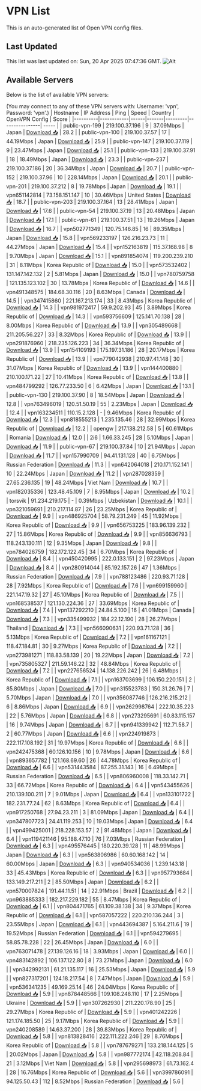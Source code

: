 # VPN List

This is an auto-generated list of Open VPN config files.

## Last Updated

This list was last updated on: Sun, 20 Apr 2025 07:47:36 GMT.
![Alt](https://repobeats.axiom.co/api/embed/186b98318ef1479477931607c1ad7d823f12451f.svg "Repobeats analytics image")

## Available Servers

Below is the list of available VPN servers:

(You may connect to any of these VPN servers with: Username: 'vpn', Password: 'vpn'.)
| Hostname | IP Address | Ping | Speed | Country | OpenVPN Config | Score |
|----------|------------|------|-------|---------|----------------| ----- |
| public-vpn-199 | 219.100.37.196 | 9 | 37.09Mbps | Japan | [Download 📥](./configs/server_0_JP.ovpn) | 28.2 |
| public-vpn-100 | 219.100.37.57 | 17 | 44.19Mbps | Japan | [Download 📥](./configs/server_1_JP.ovpn) | 25.9 |
| public-vpn-147 | 219.100.37.119 | 9 | 23.47Mbps | Japan | [Download 📥](./configs/server_2_JP.ovpn) | 25.1 |
| public-vpn-133 | 219.100.37.91 | 18 | 18.49Mbps | Japan | [Download 📥](./configs/server_3_JP.ovpn) | 23.3 |
| public-vpn-237 | 219.100.37.186 | 20 | 36.34Mbps | Japan | [Download 📥](./configs/server_4_JP.ovpn) | 20.7 |
| public-vpn-152 | 219.100.37.96 | 10 | 228.14Mbps | Japan | [Download 📥](./configs/server_5_JP.ovpn) | 20.1 |
| public-vpn-201 | 219.100.37.212 | 8 | 19.78Mbps | Japan | [Download 📥](./configs/server_6_JP.ovpn) | 19.1 |
| vpn651142814 | 73.158.151.147 | 10 | 30.46Mbps | United States | [Download 📥](./configs/server_7_US.ovpn) | 18.7 |
| public-vpn-203 | 219.100.37.164 | 13 | 28.41Mbps | Japan | [Download 📥](./configs/server_8_JP.ovpn) | 17.6 |
| public-vpn-54 | 219.100.37.19 | 13 | 20.48Mbps | Japan | [Download 📥](./configs/server_9_JP.ovpn) | 17.1 |
| public-vpn-61 | 219.100.37.51 | 13 | 19.26Mbps | Japan | [Download 📥](./configs/server_10_JP.ovpn) | 16.7 |
| vpn502771349 | 120.75.146.85 | 16 | 89.35Mbps | Japan | [Download 📥](./configs/server_11_JP.ovpn) | 15.8 |
| vpn569233197 | 126.216.23.73 | 11 | 44.27Mbps | Japan | [Download 📥](./configs/server_12_JP.ovpn) | 15.4 |
| vpn152163819 | 115.37.168.98 | 8 | 9.70Mbps | Japan | [Download 📥](./configs/server_13_JP.ovpn) | 15.1 |
| vpn891854074 | 119.200.239.210 | 31 | 8.11Mbps | Korea Republic of | [Download 📥](./configs/server_14_KR.ovpn) | 15.0 |
| vpn573532402 | 131.147.142.132 | 2 | 5.81Mbps | Japan | [Download 📥](./configs/server_15_JP.ovpn) | 15.0 |
| vpn780759758 | 121.135.123.102 | 30 | 13.78Mbps | Korea Republic of | [Download 📥](./configs/server_16_KR.ovpn) | 14.6 |
| vpn491348575 | 184.68.30.116 | 20 | 8.63Mbps | Canada | [Download 📥](./configs/server_17_CA.ovpn) | 14.5 |
| vpn347415860 | 221.167.213.174 | 33 | 8.43Mbps | Korea Republic of | [Download 📥](./configs/server_18_KR.ovpn) | 14.3 |
| vpn981972417 | 59.9.202.93 | 45 | 3.89Mbps | Korea Republic of | [Download 📥](./configs/server_19_KR.ovpn) | 14.3 |
| vpn593756609 | 125.141.70.138 | 28 | 8.00Mbps | Korea Republic of | [Download 📥](./configs/server_20_KR.ovpn) | 13.9 |
| vpn305489668 | 211.205.56.227 | 33 | 8.32Mbps | Korea Republic of | [Download 📥](./configs/server_21_KR.ovpn) | 13.9 |
| vpn291876960 | 218.235.126.223 | 34 | 36.34Mbps | Korea Republic of | [Download 📥](./configs/server_22_KR.ovpn) | 13.9 |
| vpn154109193 | 175.197.31.186 | 28 | 20.17Mbps | Korea Republic of | [Download 📥](./configs/server_23_KR.ovpn) | 13.9 |
| vpn779042938 | 210.97.41.148 | 30 | 31.07Mbps | Korea Republic of | [Download 📥](./configs/server_24_KR.ovpn) | 13.9 |
| vpn144400880 | 210.100.171.22 | 27 | 10.41Mbps | Korea Republic of | [Download 📥](./configs/server_25_KR.ovpn) | 13.8 |
| vpn484799292 | 126.77.233.50 | 6 | 6.42Mbps | Japan | [Download 📥](./configs/server_26_JP.ovpn) | 13.1 |
| public-vpn-130 | 219.100.37.90 | 8 | 18.54Mbps | Japan | [Download 📥](./configs/server_27_JP.ovpn) | 12.8 |
| vpn763496019 | 120.51.50.19 | 55 | 2.23Mbps | Japan | [Download 📥](./configs/server_28_JP.ovpn) | 12.4 |
| vpn163234511 | 110.15.2.128 | - | 9.46Mbps | Korea Republic of | [Download 📥](./configs/server_29_KR.ovpn) | 12.3 |
| vpn818555213 | 1.235.135.46 | 28 | 32.99Mbps | Korea Republic of | [Download 📥](./configs/server_30_KR.ovpn) | 12.2 |
| opengw | 217.138.212.58 | 5 | 60.61Mbps | Romania | [Download 📥](./configs/server_31_RO.ovpn) | 12.0 |
| 2i6 | 1.66.33.245 | 28 | 5.10Mbps | Japan | [Download 📥](./configs/server_32_JP.ovpn) | 11.9 |
| public-vpn-67 | 219.100.37.84 | 10 | 21.94Mbps | Japan | [Download 📥](./configs/server_33_JP.ovpn) | 11.7 |
| vpn157990709 | 94.41.131.128 | 40 | 6.75Mbps | Russian Federation | [Download 📥](./configs/server_34_RU.ovpn) | 11.3 |
| vpn642064018 | 210.171.152.141 | 10 | 22.24Mbps | Japan | [Download 📥](./configs/server_35_JP.ovpn) | 11.2 |
| vpn287028359 | 27.65.236.135 | 19 | 48.24Mbps | Viet Nam | [Download 📥](./configs/server_36_VN.ovpn) | 10.7 |
| vpn182035336 | 123.48.45.109 | 7 | 8.95Mbps | Japan | [Download 📥](./configs/server_37_JP.ovpn) | 10.2 |
| torsvik | 91.234.219.175 | - | 0.39Mbps | Uzbekistan | [Download 📥](./configs/server_38_UZ.ovpn) | 10.1 |
| vpn321059691 | 210.217.114.87 | 26 | 23.25Mbps | Korea Republic of | [Download 📥](./configs/server_39_KR.ovpn) | 9.9 |
| vpn486925704 | 58.79.231.249 | 45 | 11.92Mbps | Korea Republic of | [Download 📥](./configs/server_40_KR.ovpn) | 9.9 |
| vpn656753225 | 183.96.139.232 | 27 | 15.86Mbps | Korea Republic of | [Download 📥](./configs/server_41_KR.ovpn) | 9.9 |
| vpn856636793 | 118.243.130.111 | 12 | 9.35Mbps | Japan | [Download 📥](./configs/server_42_JP.ovpn) | 9.8 |
| vpn784026759 | 182.172.122.45 | 34 | 6.70Mbps | Korea Republic of | [Download 📥](./configs/server_43_KR.ovpn) | 8.4 |
| vpn450420995 | 222.0.133.151 | 2 | 97.23Mbps | Japan | [Download 📥](./configs/server_44_JP.ovpn) | 8.4 |
| vpn280914044 | 85.192.157.26 | 47 | 1.36Mbps | Russian Federation | [Download 📥](./configs/server_45_RU.ovpn) | 7.9 |
| vpn788123486 | 220.93.71.128 | 28 | 7.92Mbps | Korea Republic of | [Download 📥](./configs/server_46_KR.ovpn) | 7.6 |
| vpn699159960 | 221.147.19.32 | 27 | 45.10Mbps | Korea Republic of | [Download 📥](./configs/server_47_KR.ovpn) | 7.5 |
| vpn168538537 | 121.130.224.36 | 27 | 33.69Mbps | Korea Republic of | [Download 📥](./configs/server_48_KR.ovpn) | 7.4 |
| vpn137292210 | 24.84.5.100 | 16 | 41.01Mbps | Canada | [Download 📥](./configs/server_49_CA.ovpn) | 7.3 |
| vpn335499932 | 184.22.12.190 | 28 | 26.27Mbps | Thailand | [Download 📥](./configs/server_50_TH.ovpn) | 7.3 |
| vpn566090631 | 220.93.71.128 | 36 | 5.13Mbps | Korea Republic of | [Download 📥](./configs/server_51_KR.ovpn) | 7.2 |
| vpn161167121 | 118.47.184.81 | 30 | 9.27Mbps | Korea Republic of | [Download 📥](./configs/server_52_KR.ovpn) | 7.2 |
| vpn273981271 | 118.83.58.139 | 20 | 19.22Mbps | Japan | [Download 📥](./configs/server_53_JP.ovpn) | 7.2 |
| vpn735805327 | 211.59.146.22 | 32 | 48.84Mbps | Korea Republic of | [Download 📥](./configs/server_54_KR.ovpn) | 7.2 |
| vpn227656524 | 14.138.226.242 | 26 | 6.48Mbps | Korea Republic of | [Download 📥](./configs/server_55_KR.ovpn) | 7.1 |
| vpn163703699 | 106.150.220.151 | 2 | 85.80Mbps | Japan | [Download 📥](./configs/server_56_JP.ovpn) | 7.0 |
| vpn315523783 | 150.31.26.76 | 7 | 5.70Mbps | Japan | [Download 📥](./configs/server_57_JP.ovpn) | 7.0 |
| vpn356087746 | 126.216.215.212 | 6 | 8.86Mbps | Japan | [Download 📥](./configs/server_58_JP.ovpn) | 6.9 |
| vpn262998764 | 222.10.35.223 | 22 | 5.76Mbps | Japan | [Download 📥](./configs/server_59_JP.ovpn) | 6.8 |
| vpn273295691 | 60.83.115.157 | 16 | 9.74Mbps | Japan | [Download 📥](./configs/server_60_JP.ovpn) | 6.7 |
| vpn941339942 | 112.71.58.7 | 2 | 60.77Mbps | Japan | [Download 📥](./configs/server_61_JP.ovpn) | 6.6 |
| vpn224919873 | 222.117.108.192 | 31 | 19.97Mbps | Korea Republic of | [Download 📥](./configs/server_62_KR.ovpn) | 6.6 |
| vpn242475368 | 60.126.10.156 | 10 | 9.78Mbps | Japan | [Download 📥](./configs/server_63_JP.ovpn) | 6.6 |
| vpn893657782 | 121.168.69.60 | 26 | 44.78Mbps | Korea Republic of | [Download 📥](./configs/server_64_KR.ovpn) | 6.6 |
| vpn531443584 | 87.255.31.143 | 16 | 6.49Mbps | Russian Federation | [Download 📥](./configs/server_65_RU.ovpn) | 6.5 |
| vpn806960008 | 118.33.142.71 | 33 | 66.72Mbps | Korea Republic of | [Download 📥](./configs/server_66_KR.ovpn) | 6.4 |
| vpn543455626 | 210.139.100.211 | 7 | 9.01Mbps | Japan | [Download 📥](./configs/server_67_JP.ovpn) | 6.4 |
| vpn133101722 | 182.231.77.24 | 62 | 8.63Mbps | Korea Republic of | [Download 📥](./configs/server_68_KR.ovpn) | 6.4 |
| vpn917250768 | 27.94.23.211 | 3 | 81.09Mbps | Japan | [Download 📥](./configs/server_69_JP.ovpn) | 6.4 |
| vpn347807723 | 24.41.119.253 | 10 | 19.03Mbps | Japan | [Download 📥](./configs/server_70_JP.ovpn) | 6.4 |
| vpn499425001 | 218.228.153.57 | 2 | 91.48Mbps | Japan | [Download 📥](./configs/server_71_JP.ovpn) | 6.4 |
| vpn119421146 | 95.188.47.10 | 76 | 7.03Mbps | Russian Federation | [Download 📥](./configs/server_72_RU.ovpn) | 6.3 |
| vpn495576445 | 180.220.39.128 | 11 | 48.99Mbps | Japan | [Download 📥](./configs/server_73_JP.ovpn) | 6.3 |
| vpn563806986 | 60.60.168.142 | 14 | 60.00Mbps | Japan | [Download 📥](./configs/server_74_JP.ovpn) | 6.3 |
| vpn940534036 | 1.239.143.18 | 33 | 45.43Mbps | Korea Republic of | [Download 📥](./configs/server_75_KR.ovpn) | 6.3 |
| vpn957793684 | 133.149.217.211 | 2 | 85.50Mbps | Japan | [Download 📥](./configs/server_76_JP.ovpn) | 6.2 |
| vpn570007824 | 191.44.11.51 | 14 | 22.91Mbps | Brazil | [Download 📥](./configs/server_77_BR.ovpn) | 6.2 |
| vpn963885333 | 182.217.229.182 | 55 | 8.47Mbps | Korea Republic of | [Download 📥](./configs/server_78_KR.ovpn) | 6.1 |
| vpn804471765 | 61.109.38.138 | 34 | 9.37Mbps | Korea Republic of | [Download 📥](./configs/server_79_KR.ovpn) | 6.1 |
| vpn587057222 | 220.210.136.244 | 3 | 23.55Mbps | Japan | [Download 📥](./configs/server_80_JP.ovpn) | 6.1 |
| vpn443694387 | 5.164.211.6 | 19 | 19.52Mbps | Russian Federation | [Download 📥](./configs/server_81_RU.ovpn) | 6.1 |
| vpn594279695 | 58.85.78.228 | 22 | 26.45Mbps | Japan | [Download 📥](./configs/server_82_JP.ovpn) | 6.0 |
| vpn763071478 | 27.139.126.16 | 18 | 3.93Mbps | Japan | [Download 📥](./configs/server_83_JP.ovpn) | 6.0 |
| vpn483142892 | 106.137.122.80 | 8 | 73.27Mbps | Japan | [Download 📥](./configs/server_84_JP.ovpn) | 6.0 |
| vpn342992131 | 61.21.135.117 | 16 | 25.53Mbps | Japan | [Download 📥](./configs/server_85_JP.ovpn) | 5.9 |
| vpn827317201 | 124.18.217.54 | 8 | 7.47Mbps | Japan | [Download 📥](./configs/server_86_JP.ovpn) | 5.9 |
| vpn536341235 | 49.169.25.14 | 46 | 24.04Mbps | Korea Republic of | [Download 📥](./configs/server_87_KR.ovpn) | 5.9 |
| vpn878448566 | 109.108.248.110 | 17 | 2.25Mbps | Ukraine | [Download 📥](./configs/server_88_UA.ovpn) | 5.9 |
| vpn307262930 | 211.220.178.90 | 25 | 29.27Mbps | Korea Republic of | [Download 📥](./configs/server_89_KR.ovpn) | 5.9 |
| vpn401242226 | 121.174.185.50 | 25 | 9.17Mbps | Korea Republic of | [Download 📥](./configs/server_90_KR.ovpn) | 5.9 |
| vpn240208589 | 14.63.37.200 | 28 | 39.83Mbps | Korea Republic of | [Download 📥](./configs/server_91_KR.ovpn) | 5.8 |
| vpn813828416 | 222.111.222.246 | 29 | 8.76Mbps | Korea Republic of | [Download 📥](./configs/server_92_KR.ovpn) | 5.8 |
| vpn787679271 | 133.218.144.125 | 5 | 20.02Mbps | Japan | [Download 📥](./configs/server_93_JP.ovpn) | 5.8 |
| vpn987772174 | 42.118.208.84 | 21 | 3.12Mbps | Viet Nam | [Download 📥](./configs/server_94_VN.ovpn) | 5.8 |
| vpn295698973 | 61.73.162.4 | 28 | 16.76Mbps | Korea Republic of | [Download 📥](./configs/server_95_KR.ovpn) | 5.6 |
| vpn399786091 | 94.125.50.43 | 112 | 8.52Mbps | Russian Federation | [Download 📥](./configs/server_96_RU.ovpn) | 5.6 |
